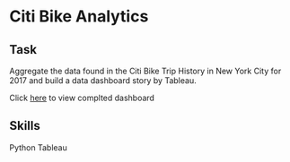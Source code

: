 # Citi Bike Analytics

## Task
Aggregate the data found in the Citi Bike Trip History in New York City for 2017 and build a data dashboard story by Tableau.

Click [here](https://public.tableau.com/profile/fawn.zou#!/vizhome/fz_citybike/Story1) to view complted dashboard

## Skills 
Python  Tableau


